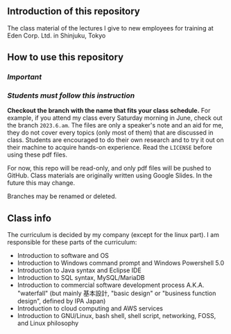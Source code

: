 ## Introduction of this repository

The class material of the lectures I give to new employees for training at Eden Corp. Ltd. in Shinjuku, Tokyo

## How to use this repository

### _**Important**_

### _Students must follow this instruction_

**Checkout the branch with the name that fits your class schedule.**
For example, if you attend my class every Saturday morning in June, check out the branch `2023.6.am`.
The files are only a speaker's note and an aid for me, they do not cover every topics (only most of them) that are discussed in class. Students are encouraged to do their own research and to try it out on their machine to acquire hands-on experience.
Read the `LICENSE` before using these pdf files.

For now, this repo will be read-only, and only pdf files will be pushed to GitHub. Class materials are originally written using Google Slides. In the future this may change.

Branches may be renamed or deleted.

## Class info

The curriculum is decided by my company (except for the linux part). I am responsible for these parts of the curriculum:

- Introduction to software and OS
- Introduction to Windows command prompt and Windows Powershell 5.0
- Introduction to Java syntax and Eclipse IDE
- Introduction to SQL syntax, MySQL/MariaDB
- Introduction to commercial software development process A.K.A. "waterfall" (but mainly 基本設計, "basic design" or "business function design", defined by IPA Japan)
- Introduction to cloud computing and AWS services
- Introduction to GNU/Linux, bash shell, shell script, networking, FOSS, and Linux philosophy
